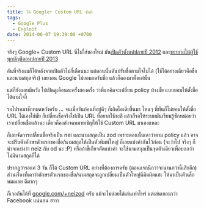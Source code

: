```yaml
---
title: ได้ Google+ Custom URL ซักที
tags:
  - Google Plus
  - Exploit
date: 2014-06-07 19:39:00 +0700
---
```


จริงๆ Google+ Custom URL นี่ไม่ใช่ของใหม่ มัน[เปิดตัวตั้งแต่ปลายปี 2012][g+ url announcement] และ[ขยายวงให้ผู้ใช้ทุกบัญชีตอนปลายปี 2013][g+ url all user]

อันที่จริงผมก็ได้หลังจากเปิดตัวไม่กี่เดือนนะ แต่ตอนนั้นดันปรับชื่อตามใจไม่ได้ (ใช้ได้อย่างเดียวคือชื่อและนามสกุลจริง) เลยงอน Google ไม่ยอมกดรับชื่อ แล้วก็ดองมาตั้งแต่นั้น

แต่ก็ยังแอบมีหวัง ไปเปิดดูเดือนละครั้งสองครั้ง ว่าพี่แกคิดจะเปลี่ยน policy บ้างมั้ย แบบยอมให้ตั้งชื่อได้ตามใจงี้

รอไปรอมาชักหมดหวังครับ ... จนเมื่อวันก่อนที่อยู่ดีๆ ก็เกิดไอเดียขึ้นมา ไหนๆ พี่ทั่นก็ไม่ยอมให้ตั้งชื่อ URL ได้เองใช่มั้ย ก็เปลี่ยนชื่อจริงไปเป็น URL ที่อยากใช้ซะสิ แล้วก็รอให้ระบบมันเรียนรู้ซักหน่อยว่าเราเปลี่ยนชื่อแล้วนะ เดี๋ยวก็คงส่งจดหมายเชิญให้ใช้ Custom URL มาเองแหละ

ก็เลยจัดการเปลี่ยนชื่อจริงเป็น nei และนามสกุลเป็น zod เพราะตอนนั้นเดาว่าตาม policy แล้ว อาจจะปรับตัวอักษรตัวแรกของชื่อ/นามสกุลให้เป็นตัวพิมพ์ใหญ่ ก็เลยแบ่งคำกันไว้ก่อน (จะว่าไป จริงๆ ก็น่าจะแบ่งว่า neiz กับ od นะ :P) หรือถ้าขี้เกียจตัดแบ่งคำ จะใช้นามสกุลเป็นจุดตัวเดียวเพื่อบอกว่าไม่มีนามสกุลก็ได้

ปรากฏว่ารอแค่ 3 วัน ก็ได้ Custom URL อย่างที่ต้องการครับ (ตอนแรกนึกว่าจะนานกว่านี้เสียอีก) ส่วนเรื่องที่เดาว่าอักษรตัวแรกของชื่อ/นามสกุลจะถูกเปลี่ยนเป็นตัวใหญ่นี่คิดผิดแฮะ ให้มาเป็นตัวเล็กหมดเลย ดีมากๆ

ก็เจอกันได้ที่ [google.com/+neizod][+neizod] ครับ แม้จะไม่ค่อยได้เล่นเท่าไหร่ แต่เล่นเยอะกว่า Facebook แน่นอน ฮาาา


[+neizod]: //google.com/+neizod

[g+ url announcement]: //www.blognone.com/node/35363
[g+ url all user]: //www.blognone.com/node/50364
